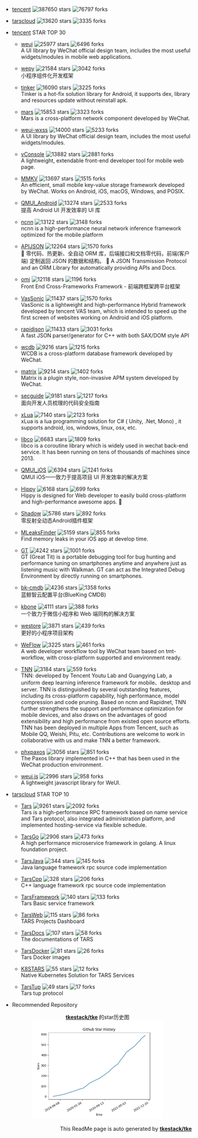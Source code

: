 
+ [tencent](https://github.com/tencent)
![387650 stars](https://img.shields.io/badge/Stars-387650-green)
![76797 forks](https://img.shields.io/badge/Forks-76797-green)

+ [tarscloud](https://github.com/tarscloud)
![13620 stars](https://img.shields.io/badge/Stars-13620-green)
![3335 forks](https://img.shields.io/badge/Forks-3335-green)





+ [tencent](https://github.com/tencent) STAR TOP 30 
    
    + [weui](https://github.com/tencent/weui) 
    ![25977 stars](https://img.shields.io/badge/Stars-25977-green)
    ![6496 forks](https://img.shields.io/badge/Forks-6496-green)  
    A UI library by WeChat official design team, includes the most useful widgets/modules in mobile web applications.
    
    + [wepy](https://github.com/tencent/wepy) 
    ![21584 stars](https://img.shields.io/badge/Stars-21584-green)
    ![3042 forks](https://img.shields.io/badge/Forks-3042-green)  
    小程序组件化开发框架
    
    + [tinker](https://github.com/tencent/tinker) 
    ![16090 stars](https://img.shields.io/badge/Stars-16090-green)
    ![3225 forks](https://img.shields.io/badge/Forks-3225-green)  
    Tinker is a hot-fix solution library for Android, it supports dex, library and resources update without reinstall apk.
    
    + [mars](https://github.com/tencent/mars) 
    ![15853 stars](https://img.shields.io/badge/Stars-15853-green)
    ![3323 forks](https://img.shields.io/badge/Forks-3323-green)  
    Mars is a cross-platform network component  developed by WeChat.
    
    + [weui-wxss](https://github.com/tencent/weui-wxss) 
    ![14000 stars](https://img.shields.io/badge/Stars-14000-green)
    ![5233 forks](https://img.shields.io/badge/Forks-5233-green)  
    A UI library by WeChat official design team, includes the most useful widgets/modules.
    
    + [vConsole](https://github.com/tencent/vConsole) 
    ![13882 stars](https://img.shields.io/badge/Stars-13882-green)
    ![2881 forks](https://img.shields.io/badge/Forks-2881-green)  
    A lightweight, extendable front-end developer tool for mobile web page.
    
    + [MMKV](https://github.com/tencent/MMKV) 
    ![13697 stars](https://img.shields.io/badge/Stars-13697-green)
    ![1515 forks](https://img.shields.io/badge/Forks-1515-green)  
    An efficient, small mobile key-value storage framework developed by WeChat. Works on Android, iOS, macOS, Windows, and POSIX.
    
    + [QMUI_Android](https://github.com/tencent/QMUI_Android) 
    ![13274 stars](https://img.shields.io/badge/Stars-13274-green)
    ![2533 forks](https://img.shields.io/badge/Forks-2533-green)  
    提高 Android UI 开发效率的 UI 库
    
    + [ncnn](https://github.com/tencent/ncnn) 
    ![13122 stars](https://img.shields.io/badge/Stars-13122-green)
    ![3148 forks](https://img.shields.io/badge/Forks-3148-green)  
    ncnn is a high-performance neural network inference framework optimized for the mobile platform
    
    + [APIJSON](https://github.com/tencent/APIJSON) 
    ![12264 stars](https://img.shields.io/badge/Stars-12264-green)
    ![1570 forks](https://img.shields.io/badge/Forks-1570-green)  
    🚀 零代码、热更新、全自动 ORM 库，后端接口和文档零代码，前端(客户端) 定制返回 JSON 的数据和结构。 🚀 A JSON Transmission Protocol and an ORM Library for automatically providing APIs and Docs.
    
    + [omi](https://github.com/tencent/omi) 
    ![12118 stars](https://img.shields.io/badge/Stars-12118-green)
    ![1196 forks](https://img.shields.io/badge/Forks-1196-green)  
     Front End Cross-Frameworks Framework - 前端跨框架跨平台框架
    
    + [VasSonic](https://github.com/tencent/VasSonic) 
    ![11437 stars](https://img.shields.io/badge/Stars-11437-green)
    ![1570 forks](https://img.shields.io/badge/Forks-1570-green)  
    VasSonic is a lightweight and high-performance Hybrid framework developed by tencent VAS team, which is intended to speed up the first screen of websites working on Android and iOS platform. 
    
    + [rapidjson](https://github.com/tencent/rapidjson) 
    ![11433 stars](https://img.shields.io/badge/Stars-11433-green)
    ![3031 forks](https://img.shields.io/badge/Forks-3031-green)  
    A fast JSON parser/generator for C++ with both SAX/DOM style API
    
    + [wcdb](https://github.com/tencent/wcdb) 
    ![9216 stars](https://img.shields.io/badge/Stars-9216-green)
    ![1215 forks](https://img.shields.io/badge/Forks-1215-green)  
    WCDB is a cross-platform database framework developed by WeChat.
    
    + [matrix](https://github.com/tencent/matrix) 
    ![9214 stars](https://img.shields.io/badge/Stars-9214-green)
    ![1402 forks](https://img.shields.io/badge/Forks-1402-green)  
    Matrix is a plugin style, non-invasive APM system developed by WeChat.
    
    + [secguide](https://github.com/tencent/secguide) 
    ![9181 stars](https://img.shields.io/badge/Stars-9181-green)
    ![1217 forks](https://img.shields.io/badge/Forks-1217-green)  
    面向开发人员梳理的代码安全指南
    
    + [xLua](https://github.com/tencent/xLua) 
    ![7140 stars](https://img.shields.io/badge/Stars-7140-green)
    ![2123 forks](https://img.shields.io/badge/Forks-2123-green)  
    xLua is a lua programming solution for  C# ( Unity, .Net, Mono) , it supports android, ios, windows, linux, osx, etc.
    
    + [libco](https://github.com/tencent/libco) 
    ![6683 stars](https://img.shields.io/badge/Stars-6683-green)
    ![1809 forks](https://img.shields.io/badge/Forks-1809-green)  
    libco is a coroutine library which is widely used in wechat  back-end service. It has been running on tens of thousands of machines since 2013.
    
    + [QMUI_iOS](https://github.com/tencent/QMUI_iOS) 
    ![6394 stars](https://img.shields.io/badge/Stars-6394-green)
    ![1241 forks](https://img.shields.io/badge/Forks-1241-green)  
    QMUI iOS——致力于提高项目 UI 开发效率的解决方案
    
    + [Hippy](https://github.com/tencent/Hippy) 
    ![6168 stars](https://img.shields.io/badge/Stars-6168-green)
    ![699 forks](https://img.shields.io/badge/Forks-699-green)  
    Hippy is designed for Web developer to easily build cross-platform and high-performance awesome apps. 👏
    
    + [Shadow](https://github.com/tencent/Shadow) 
    ![5786 stars](https://img.shields.io/badge/Stars-5786-green)
    ![892 forks](https://img.shields.io/badge/Forks-892-green)  
    零反射全动态Android插件框架
    
    + [MLeaksFinder](https://github.com/tencent/MLeaksFinder) 
    ![5159 stars](https://img.shields.io/badge/Stars-5159-green)
    ![855 forks](https://img.shields.io/badge/Forks-855-green)  
    Find memory leaks in your iOS app at develop time.
    
    + [GT](https://github.com/tencent/GT) 
    ![4242 stars](https://img.shields.io/badge/Stars-4242-green)
    ![1001 forks](https://img.shields.io/badge/Forks-1001-green)  
    GT (Great Tit) is a portable debugging tool for bug hunting and performance tuning on smartphones anytime and anywhere just as listening music with Walkman. GT can act as the Integrated Debug Environment by directly running on smartphones.
    
    + [bk-cmdb](https://github.com/tencent/bk-cmdb) 
    ![4236 stars](https://img.shields.io/badge/Stars-4236-green)
    ![1358 forks](https://img.shields.io/badge/Forks-1358-green)  
    蓝鲸智云配置平台(BlueKing CMDB)
    
    + [kbone](https://github.com/tencent/kbone) 
    ![4111 stars](https://img.shields.io/badge/Stars-4111-green)
    ![388 forks](https://img.shields.io/badge/Forks-388-green)  
    一个致力于微信小程序和 Web 端同构的解决方案
    
    + [westore](https://github.com/tencent/westore) 
    ![3871 stars](https://img.shields.io/badge/Stars-3871-green)
    ![439 forks](https://img.shields.io/badge/Forks-439-green)  
    更好的小程序项目架构
    
    + [WeFlow](https://github.com/tencent/WeFlow) 
    ![3225 stars](https://img.shields.io/badge/Stars-3225-green)
    ![461 forks](https://img.shields.io/badge/Forks-461-green)  
    A web developer workflow tool by WeChat team based on tmt-workflow, with cross-platform supported and environment ready.
    
    + [TNN](https://github.com/tencent/TNN) 
    ![3184 stars](https://img.shields.io/badge/Stars-3184-green)
    ![559 forks](https://img.shields.io/badge/Forks-559-green)  
    TNN: developed by Tencent Youtu Lab and Guangying Lab, a uniform deep learning inference framework for mobile、desktop and server. TNN is distinguished by several outstanding features, including its cross-platform capability, high performance, model compression and code pruning. Based on ncnn and Rapidnet, TNN further strengthens the support and performance optimization for mobile devices, and also draws on the advantages of good extensibility and high performance from existed open source efforts. TNN has been deployed in multiple Apps from Tencent, such as Mobile QQ, Weishi, Pitu, etc. Contributions are welcome to work in collaborative with us and make TNN a better framework. 
    
    + [phxpaxos](https://github.com/tencent/phxpaxos) 
    ![3056 stars](https://img.shields.io/badge/Stars-3056-green)
    ![851 forks](https://img.shields.io/badge/Forks-851-green)  
    The Paxos library implemented in C++ that has been used in the WeChat production environment.
    
    + [weui.js](https://github.com/tencent/weui.js) 
    ![2996 stars](https://img.shields.io/badge/Stars-2996-green)
    ![958 forks](https://img.shields.io/badge/Forks-958-green)  
    A lightweight javascript library for WeUI.
    

+ [tarscloud](https://github.com/tarscloud) STAR TOP 10 
    
    + [Tars](https://github.com/tarscloud/Tars) 
    ![9261 stars](https://img.shields.io/badge/Stars-9261-green)
    ![2092 forks](https://img.shields.io/badge/Forks-2092-green)  
    Tars is a high-performance RPC framework based on name service and Tars protocol, also integrated administration platform, and implemented hosting-service via flexible schedule.
    
    + [TarsGo](https://github.com/tarscloud/TarsGo) 
    ![2906 stars](https://img.shields.io/badge/Stars-2906-green)
    ![473 forks](https://img.shields.io/badge/Forks-473-green)  
    A  high performance microservice  framework  in golang. A linux foundation project.
    
    + [TarsJava](https://github.com/tarscloud/TarsJava) 
    ![344 stars](https://img.shields.io/badge/Stars-344-green)
    ![145 forks](https://img.shields.io/badge/Forks-145-green)  
    Java language framework rpc source code implementation
    
    + [TarsCpp](https://github.com/tarscloud/TarsCpp) 
    ![328 stars](https://img.shields.io/badge/Stars-328-green)
    ![206 forks](https://img.shields.io/badge/Forks-206-green)  
    C++ language framework rpc source code implementation
    
    + [TarsFramework](https://github.com/tarscloud/TarsFramework) 
    ![140 stars](https://img.shields.io/badge/Stars-140-green)
    ![133 forks](https://img.shields.io/badge/Forks-133-green)  
    Tars Basic service framework
    
    + [TarsWeb](https://github.com/tarscloud/TarsWeb) 
    ![115 stars](https://img.shields.io/badge/Stars-115-green)
    ![86 forks](https://img.shields.io/badge/Forks-86-green)  
    TARS Projects Dashboard
    
    + [TarsDocs](https://github.com/tarscloud/TarsDocs) 
    ![107 stars](https://img.shields.io/badge/Stars-107-green)
    ![58 forks](https://img.shields.io/badge/Forks-58-green)  
    The documentations of TARS
    
    + [TarsDocker](https://github.com/tarscloud/TarsDocker) 
    ![81 stars](https://img.shields.io/badge/Stars-81-green)
    ![26 forks](https://img.shields.io/badge/Forks-26-green)  
    Tars Docker  images
    
    + [K8STARS](https://github.com/tarscloud/K8STARS) 
    ![55 stars](https://img.shields.io/badge/Stars-55-green)
    ![12 forks](https://img.shields.io/badge/Forks-12-green)  
    Native Kubernetes  Solution for TARS Services
    
    + [TarsTup](https://github.com/tarscloud/TarsTup) 
    ![49 stars](https://img.shields.io/badge/Stars-49-green)
    ![17 forks](https://img.shields.io/badge/Forks-17-green)  
    Tars tup protocol
    


+ Recommended Repository  
<p align="center">
      <strong>
        <a href="https://github.com/tkestack/tke" target="_blank">tkestack/tke</a>
      </strong>  的star历史图
  <br>
  <img src="https://raw.githubusercontent.com/ButterAndButterfly/GithubTools/master/data/stars_history.jpg" width="350px"></img>    
</p>

<p align="right">
      This ReadMe page is auto generated by 
      <strong>
        <a href="https://github.com/tkestack/tke" target="_blank">tkestack/tke</a><br>
      </strong>   
</p>